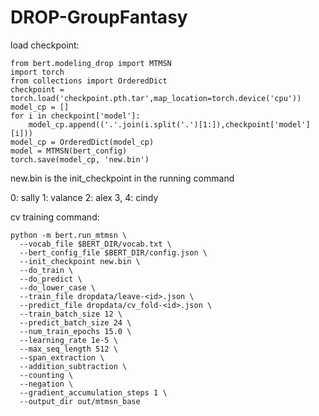 # DROP-GroupFantasy

load checkpoint:
```
from bert.modeling_drop import MTMSN
import torch
from collections import OrderedDict
checkpoint = torch.load('checkpoint.pth.tar',map_location=torch.device('cpu'))
model_cp = []
for i in checkpoint['model']:
    model_cp.append(('.'.join(i.split('.')[1:]),checkpoint['model'][i]))
model_cp = OrderedDict(model_cp)
model = MTMSN(bert_config)
torch.save(model_cp, 'new.bin')
```

new.bin is the init_checkpoint in the running command

0: sally
1: valance
2: alex
3, 4: cindy 

cv training command:
```
python -m bert.run_mtmsn \
  --vocab_file $BERT_DIR/vocab.txt \
  --bert_config_file $BERT_DIR/config.json \
  --init_checkpoint new.bin \
  --do_train \
  --do_predict \
  --do_lower_case \
  --train_file dropdata/leave-<id>.json \
  --predict_file dropdata/cv_fold-<id>.json \
  --train_batch_size 12 \
  --predict_batch_size 24 \
  --num_train_epochs 15.0 \
  --learning_rate 1e-5 \
  --max_seq_length 512 \
  --span_extraction \
  --addition_subtraction \
  --counting \
  --negation \
  --gradient_accumulation_steps 1 \
  --output_dir out/mtmsn_base
```

